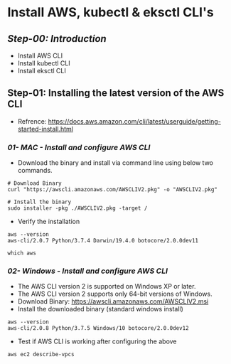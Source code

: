 # Install AWS, kubectl & eksctl CLI's
## _Step-00: Introduction_
- Install AWS CLI
- Install kubectl CLI
- Install eksctl CLI

## Step-01: Installing the latest version of the AWS CLI
- Refrence: https://docs.aws.amazon.com/cli/latest/userguide/getting-started-install.html

### _01- MAC - Install and configure AWS CLI_
- Download the binary and install via command line using below two commands.
```
# Download Binary
curl "https://awscli.amazonaws.com/AWSCLIV2.pkg" -o "AWSCLIV2.pkg"

# Install the binary
sudo installer -pkg ./AWSCLIV2.pkg -target /
```
- Verify the installation
```
aws --version
aws-cli/2.0.7 Python/3.7.4 Darwin/19.4.0 botocore/2.0.0dev11

which aws
```
### _02- Windows - Install and configure AWS CLI_
- The AWS CLI version 2 is supported on Windows XP or later.
- The AWS CLI version 2 supports only 64-bit versions of Windows.
- Download Binary: https://awscli.amazonaws.com/AWSCLIV2.msi
- Install the downloaded binary (standard windows install)

```
aws --version
aws-cli/2.0.8 Python/3.7.5 Windows/10 botocore/2.0.0dev12
```
- Test if AWS CLI is working after configuring the above
```
aws ec2 describe-vpcs
```

